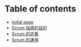 # Table of contents

* [Initial page](README.md)
* [Scrum 指南的目的](scrum-zhi-nan-de-mu-de.md)
* [Scrum 的定義](scrum-de-ding.md)
* [Scrum 的運用](scrum-de-yong.md)

